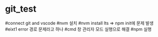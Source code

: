 # git_test
#connect git and vscode 
#nvm 설치
#nvm install lts => npm init에 문제 발생
#eixt1 error 경로 문제라고 하나
#cmd 창 관리자 모드 실행으로 해결 
#npm 실행